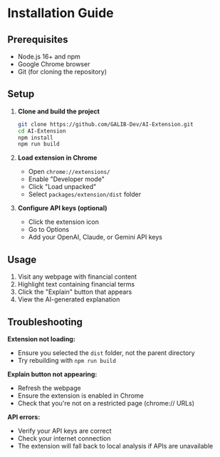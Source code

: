 # Installation Guide

## Prerequisites

- Node.js 16+ and npm
- Google Chrome browser
- Git (for cloning the repository)

## Setup

1. **Clone and build the project**
   ```bash
   git clone https://github.com/GALIB-Dev/AI-Extension.git
   cd AI-Extension
   npm install
   npm run build
   ```

2. **Load extension in Chrome**
   - Open `chrome://extensions/`
   - Enable "Developer mode"
   - Click "Load unpacked"
   - Select `packages/extension/dist` folder

3. **Configure API keys (optional)**
   - Click the extension icon
   - Go to Options
   - Add your OpenAI, Claude, or Gemini API keys

## Usage

1. Visit any webpage with financial content
2. Highlight text containing financial terms
3. Click the "Explain" button that appears
4. View the AI-generated explanation

## Troubleshooting

**Extension not loading:**
- Ensure you selected the `dist` folder, not the parent directory
- Try rebuilding with `npm run build`

**Explain button not appearing:**
- Refresh the webpage
- Ensure the extension is enabled in Chrome
- Check that you're not on a restricted page (chrome:// URLs)

**API errors:**
- Verify your API keys are correct
- Check your internet connection
- The extension will fall back to local analysis if APIs are unavailable